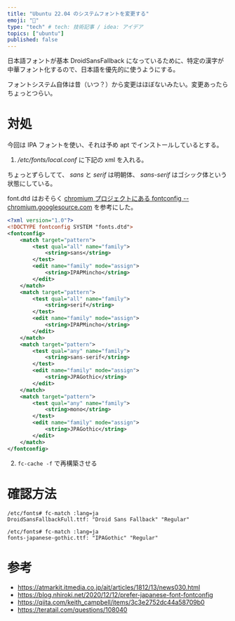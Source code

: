 ```yaml
---
title: "Ubuntu 22.04 のシステムフォントを変更する"
emoji: "📝"
type: "tech" # tech: 技術記事 / idea: アイデア
topics: ["ubuntu"]
published: false
---
```


日本語フォントが基本 DroidSansFallback になっているために、特定の漢字が中華フォント化するので、日本語を優先的に使うようにする。

フォントシステム自体は昔（いつ？）から変更はほぼないみたい。変更あったらちょっとつらい。

# 対処

今回は IPA フォントを使い、それは予め apt でインストールしているとする。

1. */etc/fonts/local.conf* に下記の xml を入れる。

ちょっとずらしてて、 *sans* と *serif* は明朝体、 *sans-serif* はゴシック体という状態にしている。

font.dtd はおそらく [chromium プロジェクトにある fontconfig -- chromium.googlesource.com](https://chromium.googlesource.com/external/fontconfig/+/ba15d41bdc0f6e949089d71208f8afdc99e1d19b/fonts.dtd) を参考にした。

```xml
<?xml version="1.0"?>
<!DOCTYPE fontconfig SYSTEM "fonts.dtd">
<fontconfig>
    <match target="pattern">
        <test qual="all" name="family">
            <string>sans</string>
        </test>
        <edit name="family" mode="assign">
            <string>IPAPMincho</string>
        </edit>
    </match>
    <match target="pattern">
        <test qual="all" name="family">
            <string>serif</string>
        </test>
        <edit name="family" mode="assign">
            <string>IPAPMincho</string>
        </edit>
    </match>
    <match target="pattern">
        <test qual="any" name="family">
            <string>sans-serif</string>
        </test>
        <edit name="family" mode="assign">
            <string>JPAGothic</string>
        </edit>
    </match>
    <match target="pattern">
        <test qual="any" name="family">
            <string>mono</string>
        </test>
        <edit name="family" mode="assign">
            <string>JPAGothic</string>
        </edit>
    </match>
</fontconfig>
```

2. `fc-cache -f` で再構築させる

# 確認方法

```shell:変更前
/etc/fonts# fc-match :lang=ja
DroidSansFallbackFull.ttf: "Droid Sans Fallback" "Regular"
```

```shell:変更後
/etc/fonts# fc-match :lang=ja                                                                                                               
fonts-japanese-gothic.ttf: "IPAGothic" "Regular"
```

# 参考

- https://atmarkit.itmedia.co.jp/ait/articles/1812/13/news030.html
- https://blog.nhiroki.net/2020/12/12/prefer-japanese-font-fontconfig
- https://qiita.com/keith_campbell/items/3c3e2752dc44a58709b0
- https://teratail.com/questions/108040


